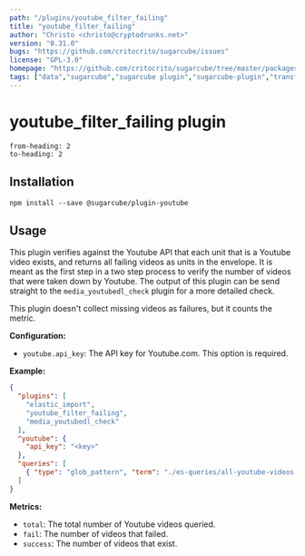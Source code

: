 ```yaml
---
path: "/plugins/youtube_filter_failing"
title: "youtube_filter_failing"
author: "Christo <christo@cryptodrunks.net>"
version: "0.31.0"
bugs: "https://github.com/critocrito/sugarcube/issues"
license: "GPL-3.0"
homepage: "https://github.com/critocrito/sugarcube/tree/master/packages/plugin-youtube#readme"
tags: ["data","sugarcube","sugarcube plugin","sugarcube-plugin","transformation","youtube"]
---
```

# youtube_filter_failing plugin

```toc
from-heading: 2
to-heading: 2
```

## Installation

```shell
npm install --save @sugarcube/plugin-youtube
```


## Usage

This plugin verifies against the Youtube API that each unit that is a Youtube video exists, and returns all failing videos as units in the envelope. It is meant as the first step in a two step process to verify the number of videos that were taken down by Youtube. The output of this plugin can be send straight to the `media_youtubedl_check` plugin for a more detailed check.

This plugin doesn't collect missing videos as failures, but it counts the metric.

**Configuration:**

-   `youtube.api_key`: The API key for Youtube.com. This option is required.

**Example:**

```json
{
  "plugins": [
    "elastic_import",
    "youtube_filter_failing",
    "media_youtubedl_check"
  ],
  "youtube": {
    "api_key": "<key>"
  },
  "queries": [
    { "type": "glob_pattern", "term": "./es-queries/all-youtube-videos.json" }
  ]
}
```

**Metrics:**

-   `total`: The total number of Youtube videos queried.
-   `fail`: The number of videos that failed.
-   `success`: The number of videos that exist.

